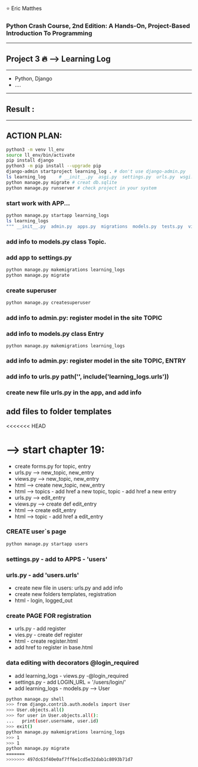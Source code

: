 :star: Eric Matthes 

### Python Crash Course,  2nd Edition: A Hands-On, Project-Based Introduction To Programming 
--------
## Project 3  :fire: --> Learning Log
-------
 - Python, Django
 - ....
-------
## Result :
-------
##  ACTION PLAN:
```bash
python3 -m venv ll_env
source ll_env/bin/activate
pip install django
python3 -m pip install --upgrade pip
django-admin startproject learning_log . # don't use django-admin.py
ls learning_log     # __init__.py  asgi.py  settings.py  urls.py  wsgi.py
python manage.py migrate # creat db.sqlite
python manage.py runserver # check project in your system
```
### start work with APP...
```bash
python manage.py startapp learning_logs
ls learning_logs 
""" __init__.py  admin.py  apps.py  migrations  models.py  tests.py  views.py"""
```
### add info to models.py class Topic. 
### add app to settings.py
```bash
python manage.py makemigrations learning_logs
python manage.py migrate
```
### create superuser
```bash
python manage.py createsuperuser
```
### add info to admin.py: register model in the site TOPIC
### add info to models.py class Entry
```
python manage.py makemigrations learning_logs
```
### add info to admin.py: register model in the site TOPIC, ENTRY 
### add info to urls.py path('', include('learning_logs.urls'))
### create new file urls.py in the app, and add info 
## add files to folder templates
<<<<<<< HEAD
# --> start chapter 19:
- create forms.py for topic, entry
- urls.py --> new_topic, new_entry
- views.py --> new_topic, new_entry
- html --> create new_topic, new_entry 
- html --> topics - add href a new topic, topic - add href a new entry
- urls.py --> edit_entry
- views.py --> create def edit_entry
- html --> create edit_entry
- html --> topic - add href a edit_entry
### CREATE user`s page
```bash
python manage.py startapp users 
```
### settings.py - add to APPS - 'users'
### urls.py - add 'users.urls'
- create new file in users: urls.py and add info
- create new folders templates, registration
- html - login, logged_out
### create PAGE FOR registration
- urls.py  - add register
- vies.py - create def register
- html - create register.html
- add href to register in  base.html
### data editing with decorators @login_required
- add learning_logs - views.py -@login_required
- settings.py - add LOGIN_URL = '/users/login/'
- add learning_logs - models.py --> User
```bash
python manage.py shell
>>> from django.contrib.auth.models import User 
>>> User.objects.all()
>>> for user in User.objects.all():
...   print(user.username, user.id)
>>> exit()
python manage.py makemigrations learning_logs
>>> 1
>>> 1
python manage.py migrate
=======
>>>>>>> 497dc63f40e0af7ff6e1cd5e32dab1c8093b71d7

